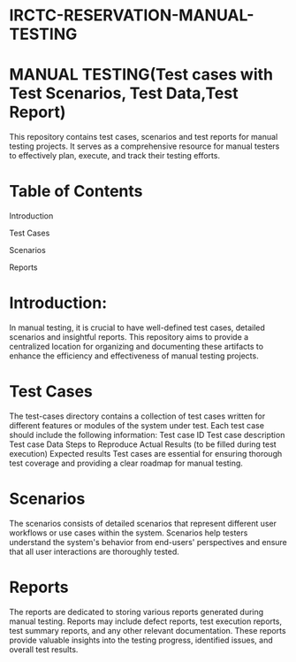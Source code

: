 # IRCTC-RESERVATION-MANUAL-TESTING
  # MANUAL TESTING(Test cases with Test Scenarios, Test Data,Test Report)
  This repository contains test cases, scenarios and test reports for manual testing projects. It serves as a comprehensive resource for manual testers to effectively plan, execute, and track their testing efforts.
  
  # Table of Contents
  
  Introduction
  
   Test Cases
   
   Scenarios

   Reports
    
# Introduction:

In manual testing, it is crucial to have well-defined test cases, detailed scenarios and insightful reports. This repository aims to provide a centralized location for organizing and documenting these artifacts to enhance the efficiency and effectiveness of manual testing projects. 

# Test Cases

The test-cases directory contains a collection of test cases written for different features or modules of the system under test. Each test case should include the following information:
Test case ID
Test case description
Test case Data
Steps to Reproduce
Actual Results (to be filled during test execution)
Expected results
Test cases are essential for ensuring thorough test coverage and providing a clear roadmap for manual testing.

 # Scenarios
 
 The scenarios consists of detailed scenarios that represent different user workflows or use cases within the system. Scenarios help testers understand the system's behavior from end-users' perspectives and ensure that all user interactions are thoroughly tested.
 
# Reports

The reports are dedicated to storing various reports generated during manual testing. Reports may include defect reports, test execution reports, test summary reports, and any other relevant documentation. These reports provide valuable insights into the testing progress, identified issues, and overall test results.

  


